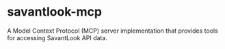# savantlook-mcp
A Model Context Protocol (MCP) server implementation that provides tools for accessing SavantLook API data.
